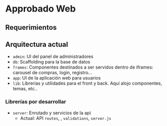# Approbado Web

## Requerimientos

## Arquitectura actual

- `admin`: UI del panel de administradores
- `db`: Scaffolding para la base de datos
- `frames`: Componentes destinados a ser servidos dentro de iframes: carousel de compras, login, registro...
- `app`: UI de la aplicación web para usuarios
- `lib`: Librerías y utilidades para el front y back. Aquí alojo componentes, temas, etc..

### Librerías por desarrollar
- `server`: Enrutado y servicios de la api
    - Actual: API `routes`, , `validations`, `server.js`
